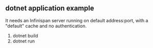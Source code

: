 ## dotnet application example

It needs an Infinispan server running on default address:port, with a "default" cache and no authentication.

1. dotnet build
2. dotnet run
